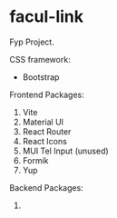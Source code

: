 # facul-link
Fyp Project.

CSS framework:
<ul><li>Bootstrap</li></ul>

Frontend Packages:
<ol>
  <li>Vite</li>
  <li>Material UI</li>
  <li>React Router</li>
  <li>React Icons</li>
  <li>MUI Tel Input (unused)</li>
  <li>Formik</li>
  <li>Yup</li>
</ol>

Backend Packages:
<ol>
  <li></li>
</ol>

